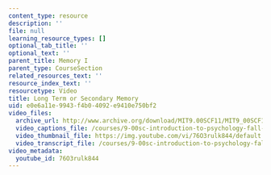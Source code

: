 ```yaml
---
content_type: resource
description: ''
file: null
learning_resource_types: []
optional_tab_title: ''
optional_text: ''
parent_title: Memory I
parent_type: CourseSection
related_resources_text: ''
resource_index_text: ''
resourcetype: Video
title: Long Term or Secondary Memory
uid: e0e6a11e-9943-f4b0-4092-e9410e750bf2
video_files:
  archive_url: http://www.archive.org/download/MIT9.00SCF11/MIT9_00SCF11_lec10_300k.mp4
  video_captions_file: /courses/9-00sc-introduction-to-psychology-fall-2011/b3271c7f9056577385028c96bd286d28_76O3rulk844.vtt
  video_thumbnail_file: https://img.youtube.com/vi/76O3rulk844/default.jpg
  video_transcript_file: /courses/9-00sc-introduction-to-psychology-fall-2011/32742a76ab09aedcab3d38d4971c6fbc_76O3rulk844.pdf
video_metadata:
  youtube_id: 76O3rulk844
---
```

